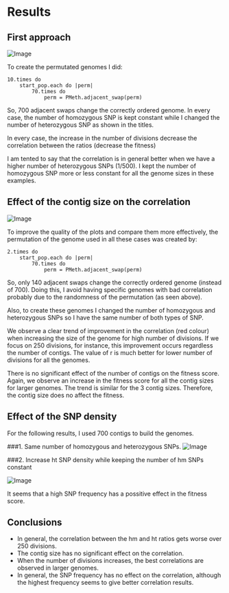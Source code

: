 Results
===


First approach
---

![Image](https://github.com/pilarcormo/Correlations/blob/master/Results/Rplot_First_brewer.png?raw=false)



To create the permutated genomes I did:

```
10.times do
	start_pop.each do |perm|
		70.times do
			perm = PMeth.adjacent_swap(perm) 
```

So, 700 adjacent swaps change the  correctly ordered genome. In every case, the number of homozygous SNP is kept constant while I changed the number of heterozygous SNP as shown in the titles. 

In every case, the increase in the number of divisions decrease the correlation between the ratios (decrease the fitness)


I am tented to say that the correlation is in general better when we have a higher number of heterozygous SNPs (1/500). I kept the number of homozygous SNP more or less constant for all the genome sizes in these examples. 

Effect of the contig size on the correlation 
----


![Image](https://github.com/pilarcormo/Correlations/blob/master/Results/Rplot_Contig_brewer.png?raw=false)


To improve the quality of the plots and compare them more effectively, the permutation of the genome used in all these cases was created by:

```
2.times do
	start_pop.each do |perm|
		70.times do
			perm = PMeth.adjacent_swap(perm) 
```

So, only 140 adjacent swaps change the correctly ordered genome (instead of 700). Doing this, I avoid having specific genomes with bad correlation probably due to the randomness of the permutation (as seen above).

Also, to create these genomes I changed the number of homozygous and heterozygous SNPs so I have the same number of both types of SNP. 

We observe a clear trend of improvement in the correlation (red colour) when increasing the size of the genome for high number of divisions. If we focus on 250 divisions, for instance, this improvement occurs regardless the number of contigs. The value of r is much better for lower number of divisions for all the genomes.

There is no significant effect of the number of contigs on the fitness score. Again, we observe an increase in the fitness score for all the contig sizes for larger genomes. The trend is similar for the 3 contig sizes. Therefore, the contig size does no affect the fitness. 



Effect of the SNP density 
----
For the following results, I used 700 contigs to build the genomes. 

###1. Same number of homozygous and heterozygous SNPs. 
![Image](https://github.com/pilarcormo/Correlations/blob/master/Results/Rplot.SNP_density_brewer.png?raw=false)


###2. Increase ht SNP density while keeping the number of hm SNPs constant

![Image](https://github.com/pilarcormo/Correlations/blob/master/Results/Rplot.Ht_Hmconstant.png?raw=false)

It seems that a high SNP frequency has a possitive effect in the fitness score. 


Conclusions 
----

- In general, the correlation between the hm and ht ratios gets worse over 250 divisions.
- The contig size has no significant effect on the correlation.
- When the number of divisions increases, the best correlations are observed in larger genomes. 
- In general, the SNP frequency has no effect on the correlation, although the highest frequency seems to give better correlation results. 


